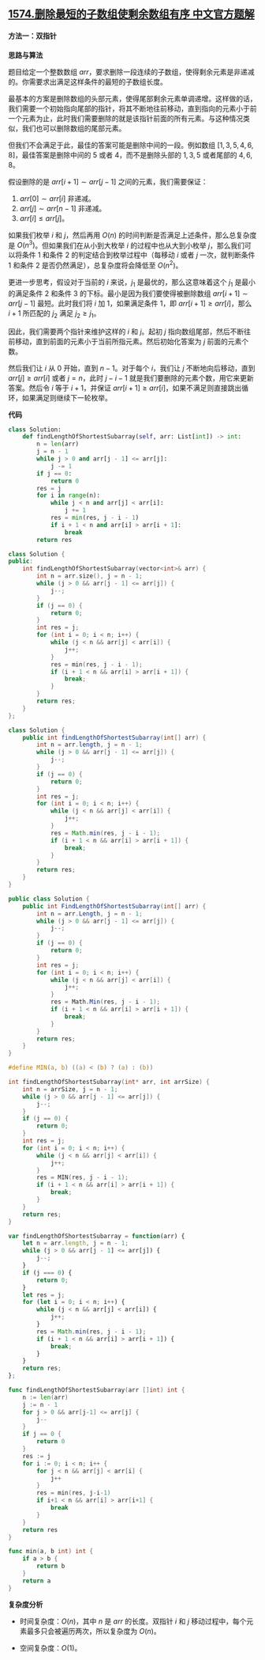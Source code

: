 ## [1574.删除最短的子数组使剩余数组有序 中文官方题解](https://leetcode.cn/problems/shortest-subarray-to-be-removed-to-make-array-sorted/solutions/100000/shan-chu-zui-duan-de-zi-shu-zu-shi-sheng-do2f)
#### 方法一：双指针

**思路与算法**

题目给定一个整数数组 $\textit{arr}$，要求删除一段连续的子数组，使得剩余元素是非递减的。你需要求出满足这样条件的最短的子数组长度。

最基本的方案是删除数组的头部元素，使得尾部剩余元素单调递增。这样做的话，我们需要一个初始指向尾部的指针，将其不断地往前移动，直到指向的元素小于前一个元素为止，此时我们需要删除的就是该指针前面的所有元素。与这种情况类似，我们也可以删除数组的尾部元素。

但我们不会满足于此，最佳的答案可能是删除中间的一段。例如数组 $[1, 3, 5, 4, 6, 8]$，最佳答案是删除中间的 $5$ 或者 $4$，而不是删除头部的 $1,3,5$ 或者尾部的 $4,6,8$。

假设删除的是 $\textit{arr}[i + 1] \sim \textit{arr}[j - 1]$ 之间的元素，我们需要保证：

1. $\textit{arr}[0] \sim \textit{arr}[i]$ 非递减。
2. $\textit{arr}[j]\sim \textit{arr}[n-1]$ 非递减。
3. $\textit{arr}[i] \le \textit{arr}[j]$。

如果我们枚举 $i$ 和 $j$，然后再用 $O(n)$ 的时间判断是否满足上述条件，那么总复杂度是 $O(n^3)$。但如果我们在从小到大枚举 $i$ 的过程中也从大到小枚举 $j$，那么我们可以将条件 $1$ 和条件 $2$ 的判定结合到枚举过程中（每移动 $i$ 或者 $j$ 一次，就判断条件 $1$ 和条件 $2$ 是否仍然满足），总复杂度将会降低至 $O(n^2)$。

更进一步思考，假设对于当前的 $i$ 来说，$j_1$ 是最优的，那么这意味着这个 $j_1$ 是最小的满足条件 $2$ 和条件 $3$ 的下标。最小是因为我们要使得被删除数组 $\textit{arr}[i+1] \sim \textit{arr}[j - 1]$ 最短。此时我们将 $i$ 加 $1$，如果满足条件 $1$，即 $\textit{arr}[i + 1] \ge \textit{arr}[i]$，那么 $i + 1$ 所匹配的 $j_2$ 满足 $j_2 \ge j_1$。

因此，我们需要两个指针来维护这样的 $i$ 和 $j$。起初 $j$ 指向数组尾部，然后不断往前移动，直到前面的元素小于当前所指元素。然后初始化答案为 $j$ 前面的元素个数。

然后我们让 $i$ 从 $0$ 开始，直到 $n - 1$。对于每个 $i$，我们让 $j$ 不断地向后移动，直到 $\textit{arr}[j] \ge \textit{arr}[i]$ 或者 $j = n$，此时 $j - i - 1$ 就是我们要删除的元素个数，用它来更新答案。然后令 $i$ 等于 $i + 1$，并保证 $\textit{arr}[i + 1] \ge \textit{arr}[i]$，如果不满足则直接跳出循环，如果满足则继续下一轮枚举。

**代码**

```Python [sol1-Python3]
class Solution:
    def findLengthOfShortestSubarray(self, arr: List[int]) -> int:
        n = len(arr)
        j = n - 1
        while j > 0 and arr[j - 1] <= arr[j]:
            j -= 1
        if j == 0:
            return 0
        res = j
        for i in range(n):
            while j < n and arr[j] < arr[i]:
                j += 1
            res = min(res, j - i - 1)
            if i + 1 < n and arr[i] > arr[i + 1]:
                break
        return res
```

```C++ [sol1-C++]
class Solution {
public:
    int findLengthOfShortestSubarray(vector<int>& arr) {
        int n = arr.size(), j = n - 1;
        while (j > 0 && arr[j - 1] <= arr[j]) {
            j--;
        }
        if (j == 0) {
            return 0;
        }
        int res = j;
        for (int i = 0; i < n; i++) {
            while (j < n && arr[j] < arr[i]) {
                j++;
            }
            res = min(res, j - i - 1);
            if (i + 1 < n && arr[i] > arr[i + 1]) {
                break;
            }
        }
        return res;
    }
};
```

```Java [sol1-Java]
class Solution {
    public int findLengthOfShortestSubarray(int[] arr) {
        int n = arr.length, j = n - 1;
        while (j > 0 && arr[j - 1] <= arr[j]) {
            j--;
        }
        if (j == 0) {
            return 0;
        }
        int res = j;
        for (int i = 0; i < n; i++) {
            while (j < n && arr[j] < arr[i]) {
                j++;
            }
            res = Math.min(res, j - i - 1);
            if (i + 1 < n && arr[i] > arr[i + 1]) {
                break;
            }
        }
        return res;
    }
}
```

```C# [sol1-C#]
public class Solution {
    public int FindLengthOfShortestSubarray(int[] arr) {
        int n = arr.Length, j = n - 1;
        while (j > 0 && arr[j - 1] <= arr[j]) {
            j--;
        }
        if (j == 0) {
            return 0;
        }
        int res = j;
        for (int i = 0; i < n; i++) {
            while (j < n && arr[j] < arr[i]) {
                j++;
            }
            res = Math.Min(res, j - i - 1);
            if (i + 1 < n && arr[i] > arr[i + 1]) {
                break;
            }
        }
        return res;
    }
}
```

```C [sol1-C]
#define MIN(a, b) ((a) < (b) ? (a) : (b))

int findLengthOfShortestSubarray(int* arr, int arrSize) {
    int n = arrSize, j = n - 1;
    while (j > 0 && arr[j - 1] <= arr[j]) {
        j--;
    }
    if (j == 0) {
        return 0;
    }
    int res = j;
    for (int i = 0; i < n; i++) {
        while (j < n && arr[j] < arr[i]) {
            j++;
        }
        res = MIN(res, j - i - 1);
        if (i + 1 < n && arr[i] > arr[i + 1]) {
            break;
        }
    }
    return res;
}
```

```JavaScript [sol1-JavaScript]
var findLengthOfShortestSubarray = function(arr) {
    let n = arr.length, j = n - 1;
    while (j > 0 && arr[j - 1] <= arr[j]) {
        j--;
    }
    if (j === 0) {
        return 0;
    }
    let res = j;
    for (let i = 0; i < n; i++) {
        while (j < n && arr[j] < arr[i]) {
            j++;
        }
        res = Math.min(res, j - i - 1);
        if (i + 1 < n && arr[i] > arr[i + 1]) {
            break;
        }
    }
    return res;
};
```

```go [sol1-Golang]
func findLengthOfShortestSubarray(arr []int) int {
    n := len(arr)
    j := n - 1
    for j > 0 && arr[j-1] <= arr[j] {
        j--
    }
    if j == 0 {
        return 0
    }
    res := j
    for i := 0; i < n; i++ {
        for j < n && arr[j] < arr[i] {
            j++
        }
        res = min(res, j-i-1)
        if i+1 < n && arr[i] > arr[i+1] {
            break
        }
    }
    return res
}

func min(a, b int) int {
    if a > b {
        return b
    }
    return a
}
```

**复杂度分析**

- 时间复杂度：$O(n)$，其中 $n$ 是 $\textit{arr}$ 的长度。双指针 $i$ 和 $j$ 移动过程中，每个元素最多只会被遍历两次，所以复杂度为 $O(n)$。

- 空间复杂度：$O(1)$。